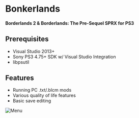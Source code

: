 # Bonkerlands
#### Borderlands 2 & Borderlands: The Pre-Sequel SPRX for PS3

## Prerequisites
- Visual Studio 2013+
- Sony PS3 4.75+ SDK w/ Visual Studio Integration
- libpsutil

## Features
- Running PC .txt/.blcm mods
- Various quality of life features
- Basic save editing

![Menu](https://i.gyazo.com/ff1b1d6df367c0bed07ef967c3d49c33.jpg)